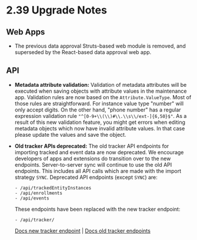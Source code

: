 # 2.39 Upgrade Notes

## Web Apps

* The previous data approval Struts-based web module is removed, and superseded by the React-based data approval web app.

## API

* **Metadata attribute validation:** Validation of metadata attributes will be executed when saving objects with attribute values in the maintenance app. Validation rules are now based on the `Attribute.ValueType`. Most of those rules are straightforward. For instance value type "number" will only accept digits. On the other hand, "phone number" has a regular expression validation rule `"^[0-9+\\(\\)#\\.\\s\\/ext-]{6,50}$"`. As a result of this new validation feature, you might get errors when editing metadata objects which now have invalid attribute values. In that case please update the values and save the object.

* **Old tracker APIs deprecated:** The old tracker API endpoints for importing tracked and event data are now deprecated. We encourage developers of apps and extensions do transition over to the new endpoints. Server-to-server sync will continue to use the old API endpoints. This includes all API calls which are made with the import strategy `SYNC`. Deprecated API endpoints (except `SYNC`) are:
   ```
   - /api/trackedEntityInstances
   - /api/enrollments
   - /api/events
   ```
   These endpoints have been replaced with the new tracker endpoint: 
   ```
   - /api/tracker/
   ```
   [Docs new tracker endpoint](https://docs.dhis2.org/en/develop/using-the-api/dhis-core-version-238/new-tracker.html) | [Docs old tracker endpoints](https://docs.dhis2.org/en/develop/using-the-api/dhis-core-version-238/tracker.html)
